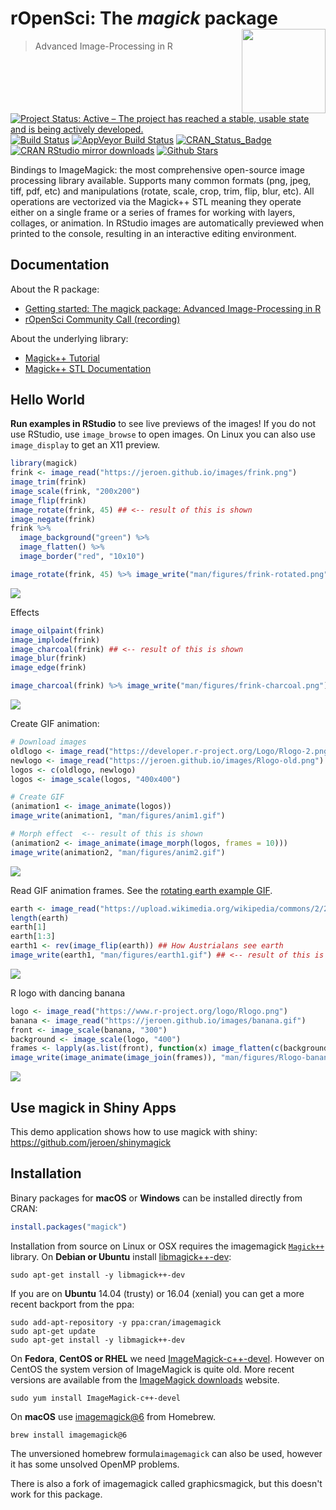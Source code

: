 # rOpenSci: The *magick* package <img src="hexlogo.png" align="right" height="134.5" />

> Advanced Image-Processing in R

<!-- badges: start -->
[![Project Status: Active – The project has reached a stable, usable state and is being actively developed.](https://www.repostatus.org/badges/latest/active.svg)](https://www.repostatus.org/#active)
[![Build Status](https://travis-ci.com/ropensci/magick.svg?branch=master)](https://travis-ci.com/ropensci/magick)
[![AppVeyor Build Status](https://ci.appveyor.com/api/projects/status/github/ropensci/magick?branch=master&svg=true)](https://ci.appveyor.com/project/jeroen/magick)
[![CRAN_Status_Badge](http://www.r-pkg.org/badges/version/magick)](https://cran.r-project.org/package=magick)
[![CRAN RStudio mirror downloads](http://cranlogs.r-pkg.org/badges/magick)](https://cran.r-project.org/package=magick)
[![Github Stars](https://img.shields.io/github/stars/ropensci/magick.svg?style=social&label=Github)](https://github.com/ropensci/magick)
<!-- badges: end -->

Bindings to ImageMagick: the most comprehensive open-source image
processing library available. Supports many common formats (png, jpeg, tiff,
pdf, etc) and manipulations (rotate, scale, crop, trim, flip, blur, etc).
All operations are vectorized via the Magick++ STL meaning they operate either
on a single frame or a series of frames for working with layers, collages,
or animation. In RStudio images are automatically previewed when printed to
the console, resulting in an interactive editing environment.

## Documentation

About the R package:

  - [Getting started: The magick package: Advanced Image-Processing in R](https://docs.ropensci.org/magick/articles/intro.html)
  - [rOpenSci Community Call (recording)](https://vimeo.com/channels/rocommunitycalls/180799058)

About the underlying library:

 - [Magick++ Tutorial](https://www.imagemagick.org/Magick++/tutorial/Magick++_tutorial.pdf)
 - [Magick++ STL Documentation](https://www.imagemagick.org/Magick++/STL.html)

## Hello World

**Run examples in RStudio** to see live previews of the images! If you do not use RStudio, use `image_browse` to open images. On Linux you can also use `image_display` to get an X11 preview.

```r
library(magick)
frink <- image_read("https://jeroen.github.io/images/frink.png")
image_trim(frink)
image_scale(frink, "200x200")
image_flip(frink)
image_rotate(frink, 45) ## <-- result of this is shown
image_negate(frink)
frink %>% 
  image_background("green") %>% 
  image_flatten() %>%
  image_border("red", "10x10")
```

```r
image_rotate(frink, 45) %>% image_write("man/figures/frink-rotated.png")
```

![](man/figures/frink-rotated.png)

Effects

```r
image_oilpaint(frink)
image_implode(frink)
image_charcoal(frink) ## <-- result of this is shown
image_blur(frink)
image_edge(frink)
```

```r
image_charcoal(frink) %>% image_write("man/figures/frink-charcoal.png")
```

![](man/figures/frink-charcoal.png)

Create GIF animation:

```r
# Download images
oldlogo <- image_read("https://developer.r-project.org/Logo/Rlogo-2.png")
newlogo <- image_read("https://jeroen.github.io/images/Rlogo-old.png")
logos <- c(oldlogo, newlogo)
logos <- image_scale(logos, "400x400")

# Create GIF
(animation1 <- image_animate(logos))
image_write(animation1, "man/figures/anim1.gif")

# Morph effect  <-- result of this is shown
(animation2 <- image_animate(image_morph(logos, frames = 10)))
image_write(animation2, "man/figures/anim2.gif")
```

![](man/figures/anim2.gif)

Read GIF animation frames. See the [rotating earth example GIF](https://upload.wikimedia.org/wikipedia/commons/2/2c/Rotating_earth_%28large%29.gif).

```r
earth <- image_read("https://upload.wikimedia.org/wikipedia/commons/2/2c/Rotating_earth_%28large%29.gif")
length(earth)
earth[1]
earth[1:3]
earth1 <- rev(image_flip(earth)) ## How Austrialans see earth
image_write(earth1, "man/figures/earth1.gif") ## <-- result of this is shown
```

![](man/figures/earth1.gif)

R logo with dancing banana

```r
logo <- image_read("https://www.r-project.org/logo/Rlogo.png")
banana <- image_read("https://jeroen.github.io/images/banana.gif")
front <- image_scale(banana, "300")
background <- image_scale(logo, "400")
frames <- lapply(as.list(front), function(x) image_flatten(c(background, x)))
image_write(image_animate(image_join(frames)), "man/figures/Rlogo-banana.gif")
```

![](man/figures/Rlogo-banana.gif)

## Use magick in Shiny Apps

This demo application shows how to use magick with shiny: https://github.com/jeroen/shinymagick

## Installation

Binary packages for __macOS__ or __Windows__ can be installed directly from CRAN:

```r
install.packages("magick")
```

Installation from source on Linux or OSX requires the imagemagick [`Magick++`](https://www.imagemagick.org/Magick++/Documentation.html) library. On __Debian or Ubuntu__ install [libmagick++-dev](https://packages.debian.org/testing/libmagick++-dev):

```
sudo apt-get install -y libmagick++-dev
```

If you are on __Ubuntu__ 14.04 (trusty) or 16.04 (xenial) you can get a more recent backport from the ppa:

```
sudo add-apt-repository -y ppa:cran/imagemagick
sudo apt-get update
sudo apt-get install -y libmagick++-dev 
```

On __Fedora__,  __CentOS or RHEL__ we need [ImageMagick-c++-devel](https://src.fedoraproject.org/rpms/ImageMagick). However on CentOS the system version of ImageMagick is quite old. More recent versions are available from the [ImageMagick downloads](https://www.imagemagick.org/download/linux/CentOS/x86_64/) website.

```
sudo yum install ImageMagick-c++-devel
````

On __macOS__ use [imagemagick@6](https://github.com/Homebrew/homebrew-core/blob/master/Formula/imagemagick@6.rb) from Homebrew.

```
brew install imagemagick@6
```

The unversioned homebrew formula`imagemagick` can also be used, however it has some unsolved OpenMP problems. 

There is also a fork of imagemagick called graphicsmagick, but this doesn't work for this package.
